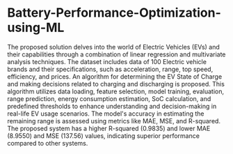 ﻿# Battery-Performance-Optimization-using-ML

The proposed solution delves into the world of Electric Vehicles (EVs) and their capabilities through a combination of linear regression and multivariate analysis techniques.
The dataset includes data of 100 Electric vehicle brands and their specifications, such as acceleration, range, top speed, efficiency, and prices. An algorithm for determining the EV State of Charge and making decisions related to charging and discharging is proposed. 
This algorithm utilizes data loading, feature selection, model training, evaluation, range prediction, energy consumption estimation, SoC calculation, and predefined thresholds to enhance understanding and decision-making in real-life EV usage scenarios. 
The model's accuracy in estimating the remaining range is assessed using metrics like MAE, MSE, and R-squared. 
The proposed system has a higher R-squared (0.9835) and lower MAE (8.9550) and MSE (137.56) values, indicating superior performance compared to other systems.
